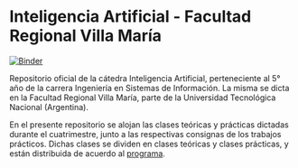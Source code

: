 # Inteligencia Artificial - Facultad Regional Villa María

[![Binder](https://mybinder.org/badge_logo.svg)](https://mybinder.org/v2/gh/inteligenciafrvm/inteligenciafrvm/master)

Repositorio oficial de la cátedra Inteligencia Artificial, perteneciente al 5° año de la carrera Ingeniería en Sistemas de Información. La misma se dicta en la Facultad Regional Villa María, parte de la Universidad Tecnológica Nacional (Argentina).

En el presente repositorio se alojan las clases teóricas y prácticas dictadas durante el cuatrimestre, junto a las respectivas consignas de los trabajos prácticos. Dichas clases se dividen en clases teóricas y clases prácticas, y están distribuida de acuerdo al [programa](https://github.com/inteligenciafrvm/inteligenciafrvm/blob/master/K%20Planif%20Inteligencia%20Artificial%202019.pdf).
